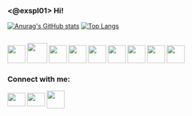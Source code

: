 ### <@exspl01> Hi!

[![Anurag's GitHub stats](https://github-readme-stats.vercel.app/api?username=ex007r&show_icons=true&theme=tokyonight&bg_color=0d1117&border_color=0d1117&text_color=e6e6e6&title_color=367bf0&icon_color=47d4b9)](https://)
[![Top Langs](https://github-readme-stats.vercel.app/api/top-langs/?username=ex007r&theme=tokyonight&bg_color=0d1117&border_color=0d1117&text_color=e6e6e6&title_color=367bf0&icon_color=47d4b9)](https://)

##

 <div>
     <img height="40em" src="https://cdn.jsdelivr.net/gh/devicons/devicon/icons/python/python-original.svg" />
     <img height="45em" src="https://cdn.jsdelivr.net/gh/devicons/devicon/icons/csharp/csharp-original.svg" />
     <img height="40em" src="https://cdn.jsdelivr.net/gh/devicons/devicon/icons/java/java-original.svg" />
     <img height="40em" src="https://cdn.jsdelivr.net/gh/devicons/devicon/icons/bash/bash-original.svg" />
     <img height="40em" src="https://cdn.jsdelivr.net/gh/devicons/devicon/icons/postgresql/postgresql-original.svg" />
     <img height="40em" src="https://cdn.jsdelivr.net/gh/devicons/devicon/icons/debian/debian-original.svg" />
     <img height="40em" src="https://cdn.jsdelivr.net/gh/devicons/devicon/icons/html5/html5-original.svg" />
     <img height="40em" src="https://cdn.jsdelivr.net/gh/devicons/devicon/icons/css3/css3-original.svg" />
     <img height="40em" src="https://cdn.jsdelivr.net/gh/devicons/devicon/icons/django/django-original.svg" />
 </div>

  
<h3 align="left">Connect with me:</h3>
<p align="left">
<a href="seu link" target="blank"><img align="center" src="https://cdn.jsdelivr.net/gh/devicons/devicon/icons/twitter/twitter-original.svg" alt="" height="30" width="40"/></a>
<a href="seu link" target="blank"><img align="center" src="https://cdn.jsdelivr.net/gh/devicons/devicon/icons/linkedin/linkedin-original.svg" alt="" height="30" width="40" /></a>
<a href="seu link" target="blank"><img align="center" src="https://img.icons8.com/fluency/48/000000/instagram-new.png" alt="" height="40" width="40" /></a>
</p>


  
